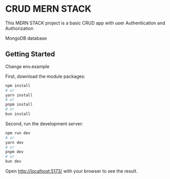 # CRUD MERN STACK
 
This MERN STACK project is a basic CRUD app with user Authentication and Authorization

MongoDB database


## Getting Started

Change env.example

First, download the module packages:

```bash
npm install
# or
yarn install
# or
pnpm install
# or
bun install
```

Second, run the development server:

```bash
npm run dev
# or
yarn dev
# or
pnpm dev
# or
bun dev
```

Open [http://localhost:5173/](http://localhost:5173/) with your browser to see the result.

